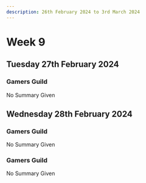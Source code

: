 ```yaml
---
description: 26th February 2024 to 3rd March 2024
---
```


# Week 9

## Tuesday 27th February 2024

### Gamers Guild

No Summary Given 


## Wednesday 28th February 2024


### Gamers Guild

No Summary Given

### Gamers Guild

No Summary Given
